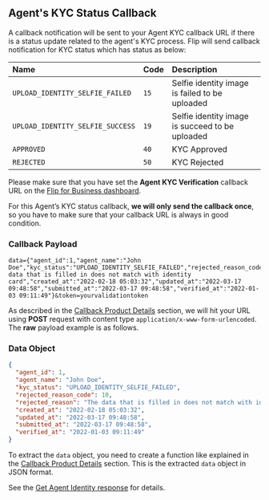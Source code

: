 <div></div>

## Agent's KYC Status Callback

A callback notification will be sent to your Agent KYC callback URL if there is a status update related to the agent's KYC process. Flip will send callback notification for KYC status which has status as below:

| Name                             | Code | Description                                     |
| :------------------------------- | :--- | :---------------------------------------------- |
| `UPLOAD_IDENTITY_SELFIE_FAILED`  | `15` | Selfie identity image is failed to be uploaded  |
| `UPLOAD_IDENTITY_SELFIE_SUCCESS` | `19` | Selfie identity image is succeed to be uploaded |
| `APPROVED`                       | `40` | KYC Approved                                    |
| `REJECTED`                       | `50` | KYC Rejected                                    |

Please make sure that you have set the **Agent KYC Verification** callback URL on the <a href="https://business.flip.id/developer/api-setting" target="_blank">Flip for Business dashboard</a>.

<aside class="danger">
  <p>
    For this Agent’s KYC status callback,
    <strong>we will only send the callback once</strong>, so you have to make sure
    that your callback URL is always in good condition.
  </p>
</aside>

### Callback Payload

```
data={"agent_id":1,"agent_name":"John Doe","kyc_status":"UPLOAD_IDENTITY_SELFIE_FAILED","rejected_reason_code":10,"rejected_reason":"The data that is filled in does not match with identity card","created_at":"2022-02-18 05:03:32","updated_at":"2022-03-17 09:48:58","submitted_at":"2022-03-17 09:48:58","verified_at":"2022-01-03 09:11:49"}&token=yourvalidationtoken
```

As described in the [Callback Product Details](#callback-details) section, we will hit your URL using **POST** request with content type `application/x-www-form-urlencoded`. The **raw** payload example is as follows.

### Data Object

```json
{
  "agent_id": 1,
  "agent_name": "John Doe",
  "kyc_status": "UPLOAD_IDENTITY_SELFIE_FAILED",
  "rejected_reason_code": 10,
  "rejected_reason": "The data that is filled in does not match with identity card",
  "created_at": "2022-02-18 05:03:32",
  "updated_at": "2022-03-17 09:48:58",
  "submitted_at": "2022-03-17 09:48:58",
  "verified_at": "2022-01-03 09:11:49"
}
```

To extract the `data` object, you need to create a function like explained in the [Callback Product Details](#callback-details) section. This is the extracted `data` object in JSON format.

See the [Get Agent Identity response](#get-agent-identity-response-body) for details.
